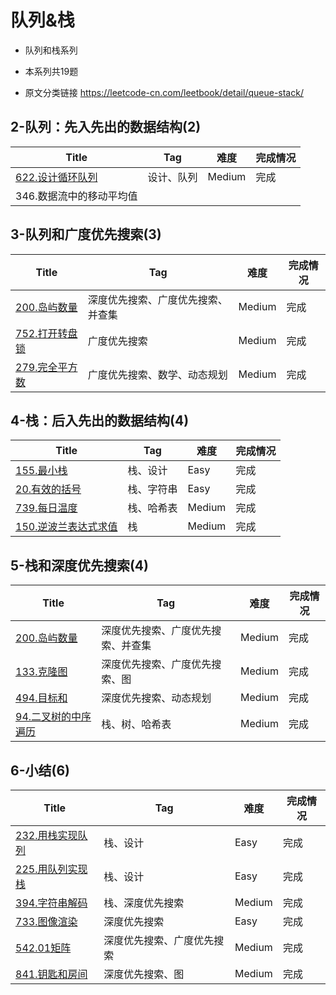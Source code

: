 # 队列&栈

- 队列和栈系列
- 本系列共19题

- 原文分类链接 https://leetcode-cn.com/leetbook/detail/queue-stack/



## 2-队列：先入先出的数据结构(2)

| Title                                                        | Tag        | 难度   | 完成情况 |
| ------------------------------------------------------------ | ---------- | ------ | -------- |
| [622.设计循环队列](https://leetcode-cn.com/problems/design-circular-queue/) | 设计、队列 | Medium | 完成     |
| 346.数据流中的移动平均值                                     |            |        |          |

## 3-队列和广度优先搜索(3)

| Title                                                        | Tag                                | 难度   | 完成情况 |
| ------------------------------------------------------------ | ---------------------------------- | ------ | -------- |
| [200.岛屿数量](https://leetcode-cn.com/problems/number-of-islands/) | 深度优先搜索、广度优先搜索、并查集 | Medium | 完成     |
| [752.打开转盘锁](https://leetcode-cn.com/problems/open-the-lock/) | 广度优先搜索                       | Medium | 完成     |
| [279.完全平方数](https://leetcode-cn.com/problems/perfect-squares/) | 广度优先搜索、数学、动态规划       | Medium | 完成     |

## 4-栈：后入先出的数据结构(4)

| Title                                                        | Tag        | 难度   | 完成情况 |
| ------------------------------------------------------------ | ---------- | ------ | -------- |
| [155.最小栈](https://leetcode-cn.com/problems/min-stack)     | 栈、设计   | Easy   | 完成     |
| [20.有效的括号](https://leetcode-cn.com/problems/valid-parentheses) | 栈、字符串 | Easy   | 完成     |
| [739.每日温度](https://leetcode-cn.com/problems/daily-temperatures/) | 栈、哈希表 | Medium | 完成     |
| [150.逆波兰表达式求值](https://leetcode-cn.com/problems/evaluate-reverse-polish-notation/) | 栈         | Medium | 完成     |

## 5-栈和深度优先搜索(4)

| Title                                                        | Tag                                | 难度   | 完成情况 |
| ------------------------------------------------------------ | ---------------------------------- | ------ | -------- |
| [200.岛屿数量](https://leetcode-cn.com/problems/number-of-islands/) | 深度优先搜索、广度优先搜索、并查集 | Medium | 完成     |
| [133.克隆图](https://leetcode-cn.com/problems/clone-graph/)  | 深度优先搜索、广度优先搜索、图     | Medium | 完成     |
| [494.目标和](https://leetcode-cn.com/problems/target-sum/)   | 深度优先搜索、动态规划             | Medium | 完成     |
| [94.二叉树的中序遍历](https://leetcode-cn.com/problems/binary-tree-inorder-traversal/) | 栈、树、哈希表                     | Medium | 完成     |

## 6-小结(6)

| Title                                                        | Tag                        | 难度   | 完成情况 |
| ------------------------------------------------------------ | -------------------------- | ------ | -------- |
| [232.用栈实现队列](https://leetcode-cn.com/problems/implement-queue-using-stacks/) | 栈、设计                   | Easy   | 完成     |
| [225.用队列实现栈](https://leetcode-cn.com/problems/implement-stack-using-queues/) | 栈、设计                   | Easy   | 完成     |
| [394.字符串解码](https://leetcode-cn.com/problems/decode-string/) | 栈、深度优先搜索           | Medium | 完成     |
| [733.图像渲染](https://leetcode-cn.com/problems/flood-fill/) | 深度优先搜索               | Easy   | 完成     |
| [542.01矩阵](https://leetcode-cn.com/problems/01-matrix/)    | 深度优先搜索、广度优先搜索 | Medium | 完成     |
| [841.钥匙和房间](https://leetcode-cn.com/problems/keys-and-rooms/) | 深度优先搜索、图           | Medium | 完成     |